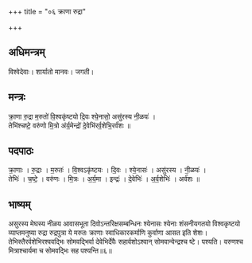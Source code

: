 +++
title = "०६ क्राणा रुद्रा"

+++
## अधिमन्त्रम्
विश्वेदेवाः। शार्यातो मानवः। जगती।

## मन्त्रः
क्रा॒णा रु॒द्रा म॒रुतो॑ वि॒श्वकृ॑ष्टयो दि॒वः श्ये॒नासो॒ असु॑रस्य नी॒ळयः॑ ।  
तेभि॑श्चष्टे॒ वरु॑णो मि॒त्रो अ॑र्य॒मेन्द्रो॑ दे॒वेभि॑रर्व॒शेभि॒रर्व॑शः ॥

## पदपाठः
क्रा॒णाः । रु॒द्राः । म॒रुतः॑ । वि॒श्वऽकृ॑ष्टयः । दि॒वः । श्ये॒नासः॑ । असु॑रस्य । नी॒ळयः॑ ।  
तेभिः॑ । च॒ष्टे॒ । वरु॑णः । मि॒त्रः । अ॒र्य॒मा । इन्द्रः॑ । दे॒वेभिः॑ । अ॒र्व॒शेभिः॑ । अर्व॑शः ॥

## भाष्यम्
असुरस्य मेघस्य नीळय आवासभूता दिवोऽन्तरिक्षसम्बन्धिनः श्येनासः श्येनाः शंसनीयगतयो विश्वकृष्टयो व्याप्तमनुष्या रुद्रा रुद्रपुत्रा ये मरुतः क्राणाः स्वाधिकारकर्माणि कुर्वाणा आसत इति शेशः। तेभिस्तैरर्वशेभिरश्ववद्भिः सोमवद्भिर्वा देवेभिर्देवैः सहार्वशोऽश्वान् सोमवान्वेन्द्रश्च ष्टे। पश्यति। वरुणश्च मित्राश्चार्यमा च सोमवद्भिः सह पश्यन्ति॥६॥